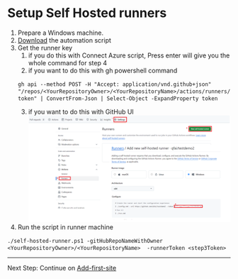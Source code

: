 # Setup Self Hosted runners

1. Prepare a Windows machine.
2. [Download](https://github.com/Azure/Edge-infrastructure-quickstart-template/releases/download/v0.0.1/self-hosted-runner.ps1) the automation script
3. Get the runner key
   1. if you do this with Connect Azure script, Press enter will give you the whole command for step 4
   2. if you want to do this with gh powershell command
   ```
   gh api --method POST -H "Accept: application/vnd.github+json" "/repos/<YourRepositoryOwner>/<YourRepositoryName>/actions/runners/registration-token" | ConvertFrom-Json | Select-Object -ExpandProperty token
   ```
   3. if you want to do this with GitHub UI
   ![Get GitHub Runner Token](./img/get_runner_token.png) 
4. Run the script in runner machine
```
./self-hosted-runner.ps1 -gitHubRepoNameWithOwner <YourRepositoryOwner>/<YourRepositoryName>  -runnerToken <step3Token> 
```

---
Next Step: Continue on [Add-first-site](./Add-first-Site.md)
